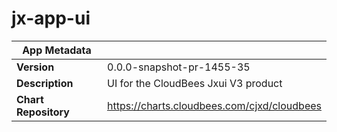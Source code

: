 # jx-app-ui

|App Metadata||
|---|---|
| **Version** | 0.0.0-snapshot-pr-1455-35 |
| **Description** | UI for the CloudBees Jxui V3 product |
| **Chart Repository** | https://charts.cloudbees.com/cjxd/cloudbees |
